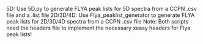 5D: Use 5D.py to generate FLYA peak lists for 5D spectra from a CCPN .csv file and a .list file
2D/3D/4D: Use Flya_peaklist_generator to generate FLYA peak lists for 2D/3D/4D spectra from a CCPN .csv file
Note: Both scripts need the headers file to implement the necessary xeasy headers for Flya peak lists!
